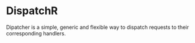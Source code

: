# DispatchR
Dipatcher is a simple, generic and flexible way to dispatch requests to their corresponding handlers.
